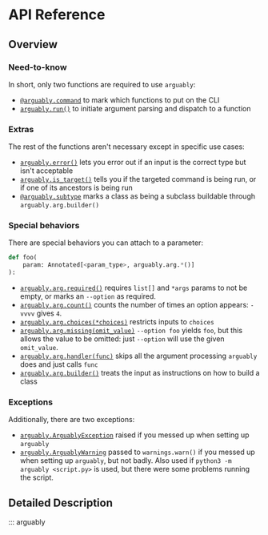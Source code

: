 # API Reference

## Overview

### Need-to-know

In short, only two functions are required to use `arguably`:

* [`@arguably.command`](#arguably.command) to mark which functions to put on the CLI
* [`arguably.run()`](#arguably.run) to initiate argument parsing and dispatch to a function

### Extras

The rest of the functions aren't necessary except in specific use cases:

* [`arguably.error()`](#arguably.error) lets you error out if an input is the correct type but isn't acceptable
* [`arguably.is_target()`](#arguably.is_target) tells you if the targeted command is being run, or if one of its
ancestors is being run
* [`@arguably.subtype`](#arguably.subtype) marks a class as being a subclass buildable through `arguably.arg.builder()`

### Special behaviors

There are special behaviors you can attach to a parameter:

```python
def foo(
    param: Annotated[<param_type>, arguably.arg.*()]
):
```

* [`arguably.arg.required()`](#arguably.arg.required) requires `list[]` and `*args` params to not be empty, or marks an
`--option` as required.
* [`arguably.arg.count()`](#arguably.arg.count) counts the number of times an option appears: `-vvvv` gives `4`.
* [`arguably.arg.choices(*choices)`](#arguably.arg.choices) restricts inputs to `choices`
* [`arguably.arg.missing(omit_value)`](#arguably.arg.missing) `--option foo` yields `foo`, but this allows the value to
be omitted: just `--option` will use the given `omit_value`.
* [`arguably.arg.handler(func)`](#arguably.arg.handler) skips all the argument processing `arguably` does and just calls
`func`
* [`arguably.arg.builder()`](#arguably.arg.builder) treats the input as instructions on how to build a class

### Exceptions

Additionally, there are two exceptions:

* [`arguably.ArguablyException`](#arguably.ArguablyException) raised if you messed up when setting up `arguably`
* [`arguably.ArguablyWarning`](#arguably.ArguablyWarning) passed to `warnings.warn()` if you messed up when setting up
`arguably`, but not badly. Also used if `python3 -m arguably <script.py>` is used, but there were some problems running
the script.

## Detailed Description

::: arguably
